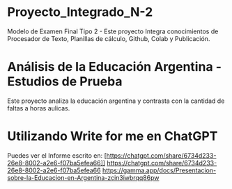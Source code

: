 # Proyecto_Integrado_N-2
Modelo de Examen Final Tipo 2 - Este proyecto Integra conocimientos de Procesador de Texto, Planillas de cálculo, Github, Colab y Publicación.
# Análisis de la Educación Argentina - Estudios de Prueba
Este proyecto analiza la educación argentina y contrasta con la cantidad de faltas a horas aulicas.
# Utilizando Write for me en ChatGPT
Puedes ver el Informe escrito en: [https://chatgpt.com/share/6734d233-26e8-8002-a2e6-f07ba5efea66]]
https://chatgpt.com/share/6734d233-26e8-8002-a2e6-f07ba5efea66
https://gamma.app/docs/Presentacion-sobre-la-Educacion-en-Argentina-zcin3iwbrqq86pw
